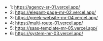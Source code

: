 - 1: https://agency-sr-01.vercel.app/
- 2: https://elegant-page-mr-02.vercel.app/
- 3: https://greek-website-mr-04.vercel.app/
- 4: https://multi-route-01.vercel.app/
- 5: https://saas-template-mr-05.vercel.app/
- 6: https://system-mr-03.vercel.app/
